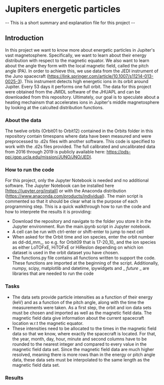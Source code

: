 # Jupiters energetic particles

 -- This is a short summary and explanation file for this project -- 

## Introduction
In this project we want to know more about energetic particles in Jupiter's vast magnetosphere. Specifically, we want to learn about their energy distribution with respect to the magnetic equator. We also want to learn about the angle they form with the local magnetic field, called the pitch angle (PA). In order to achieve this, we use data from the JEDI instrument of the Juno spacecraft (https://link.springer.com/article/10.1007/s11214-013-0025-3). This instrument detects high energetic ions in its orbit around Jupiter. Every 53 days it performs one full orbit. The data for this project were obtained from the JMIDL software of the JHUAPL and can be downloaded from this repository.
Ultimately, our goal is to speculate about a heating mechainsm that accelerates ions in Jupiter's middle magnetosphere by looking at the calculted distribution functions.


### About the data
The twelve orbits (Orbit01 to Orbit12) contained in the Orbits folder in this repository contain timespans where data have been measured and were preprocessed to .d2s files with another software. This code is specified to work with the .d2s files provided. The full calibrated and uncalibrated data from 2016 through 2019 is publicly available here: https://pds-ppi.igpp.ucla.edu/mission/JUNO/JNO/JEDI.


### How to run the code
For this project, only the Jupyter Notebook is needed and no additional software. The Jupyter Notebook can be installed here [https://jupyter.org/install] or with the Anaconda distribution (https://www.anaconda.com/products/individual).
The main script is commented so that it should be clear what is the purpose of each programming step. This is a quick walkthrough how to run the code and how to interprete the results it is providing:
- Download the repository and navigate to the folder you store it in the Jupyter environment. Run the main.ipynb script in Jupyter notebook.
- A cell can be run with ctrl-enter or shift-enter to jump to next cell
- When asked for the Orbit time and ion species, enter the orbit number as dd-dd_mm_, so e.g. for Orbit09 that is 17-20_10_ and the ion species as either LoTOFxE, HiTOFxE or HiResIon depending on which ion dataset is used in the orbit dataset you have chosen. 
- The functions.py file contains all functions written to support the code. These functions are imported at the beginning of the script. Additionally, numpy, scipy, matplotlib and datetime, ipywidgets and _ _future_ _ are libraries that are needed to run the code 

### Tasks
 - The data sets provide particle intensities as a function of their energy (keV) and as a function of the pitch angle, along with the time the measurements were taken. As a first step, the orbit and ion data sets must be chosen and imported as well as the magnetic field data. The magnetic field data give information about the current spacecraft location w.r.t the magnetic equator.
 - These intensities need to be allocated to the times in the magnetic field data so that we know, where exactly the spacecraft is located. For that, the year, month, day, hour, minute and second columns have to be rounded to the nearest integer and compared to every value in the magnetic field data set. Since the magnetic field data are much higher resolved, meaning there is more rows than in the energy or pitch angle data, these data sets must be interpolated to the same length as the magnetic field data set.
 
 
 ### Results
 
 


